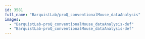 ```yaml
---
id: 3581
full_name: "BarquistLab/proQ_conventionalMouse_dataAnalysis"
images: 
  - "BarquistLab-proQ_conventionalMouse_dataAnalysis-def"
  - "BarquistLab-proQ_conventionalMouse_dataAnalysis-def"
---
```

